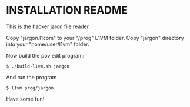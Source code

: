INSTALLATION README
===================
This is the hacker jaron file reader.

Copy "jargon.l1com" to your "/prog" L1VM folder.
Copy "jargon" directory into your "home/user/l1vm" folder.

Now build the pov edit program:

```
$ ./build-l1vm.sh jargon
```

And run the program

```
$ l1vm prog/jargon
```

Have some fun!
